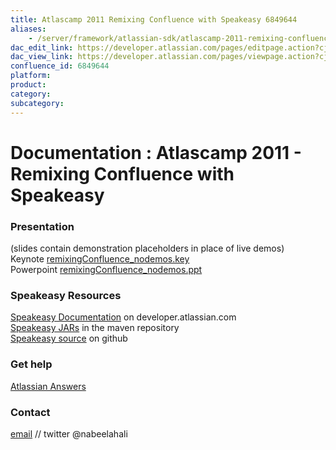 ```yaml
---
title: Atlascamp 2011 Remixing Confluence with Speakeasy 6849644
aliases:
    - /server/framework/atlassian-sdk/atlascamp-2011-remixing-confluence-with-speakeasy-6849644.html
dac_edit_link: https://developer.atlassian.com/pages/editpage.action?cjm=wozere&pageId=6849644
dac_view_link: https://developer.atlassian.com/pages/viewpage.action?cjm=wozere&pageId=6849644
confluence_id: 6849644
platform:
product:
category:
subcategory:
---
```

# Documentation : Atlascamp 2011 - Remixing Confluence with Speakeasy

### Presentation

(slides contain demonstration placeholders in place of live demos)  
Keynote [remixingConfluence\_nodemos.key](attachments/6849644/7078136.key)  
Powerpoint [remixingConfluence\_nodemos.ppt](attachments/6849644/7078137.ppt)

### Speakeasy Resources

[Speakeasy Documentation](https://developer.atlassian.com/display/SPEAK/Speakeasy) on developer.atlassian.com  
<a href="https://maven.atlassian.com/content/repositories/atlassian-public/com/atlassian/labs/speakeasy-plugin/" class="external-link">Speakeasy JARs</a> in the maven repository  
<a href="https://github.com/mrdon/speakeasy-plugin" class="external-link">Speakeasy source</a> on github

### Get help

<a href="https://answers.atlassian.com/" class="external-link">Atlassian Answers</a>

### Contact

<a href="mailto:nali@atlassian.com" class="external-link">email</a> // twitter @nabeelahali

 






















































































































































































































































